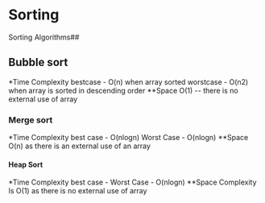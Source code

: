 # Sorting
Sorting Algorithms##
## Bubble sort
*Time Complexity
bestcase - O(n) when array sorted
worstcase - O(n2) when array is sorted in descending order
**Space O(1) -- there is no external use of array

### Merge sort
*Time Complexity
best case - O(nlogn)
Worst Case - O(nlogn) 
**Space O(n) as there is an external use of an array

#### Heap Sort
*Time Complexity
best case - Worst Case - O(nlogn)
**Space Complexity 
Is O(1) as there is no external use of array
